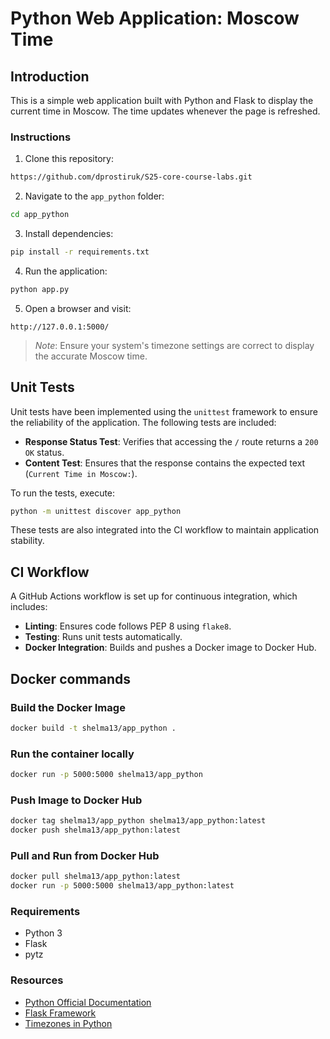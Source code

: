 # Python Web Application: Moscow Time

## Introduction

This is a simple web application built with Python and Flask to display the current time in Moscow. The time updates whenever the page is refreshed.

### Instructions

1. Clone this repository:

```bash
https://github.com/dprostiruk/S25-core-course-labs.git
```

2. Navigate to the `app_python` folder:

```bash
cd app_python
```

3. Install dependencies:

```bash
pip install -r requirements.txt
```

4. Run the application:

```bash
python app.py
```

5. Open a browser and visit:

`http://127.0.0.1:5000/`

> *Note*: Ensure your system's timezone settings are correct to display the accurate Moscow time.

## Unit Tests

Unit tests have been implemented using the `unittest` framework to ensure the reliability of the application. The following tests are included:

- **Response Status Test**: Verifies that accessing the `/` route returns a `200 OK` status.
- **Content Test**: Ensures that the response contains the expected text (`Current Time in Moscow:`).

To run the tests, execute:

```bash
python -m unittest discover app_python
```

These tests are also integrated into the CI workflow to maintain application stability.

## CI Workflow

A GitHub Actions workflow is set up for continuous integration, which includes:
- **Linting**: Ensures code follows PEP 8 using `flake8`.
- **Testing**: Runs unit tests automatically.
- **Docker Integration**: Builds and pushes a Docker image to Docker Hub.

## Docker commands
### Build the Docker Image

```bash
docker build -t shelma13/app_python .
```

### Run the container locally

```bash
docker run -p 5000:5000 shelma13/app_python
```

### Push Image to Docker Hub

```bash
docker tag shelma13/app_python shelma13/app_python:latest
docker push shelma13/app_python:latest
```

### Pull and Run from Docker Hub

```bash
docker pull shelma13/app_python:latest
docker run -p 5000:5000 shelma13/app_python:latest
```

### Requirements

- Python 3
- Flask
- pytz

### Resources

- [Python Official Documentation](https://docs.python.org/3/)
- [Flask Framework](https://flask.palletsprojects.com/)
- [Timezones in Python](https://docs.python.org/3/library/datetime.html#time-zones)
